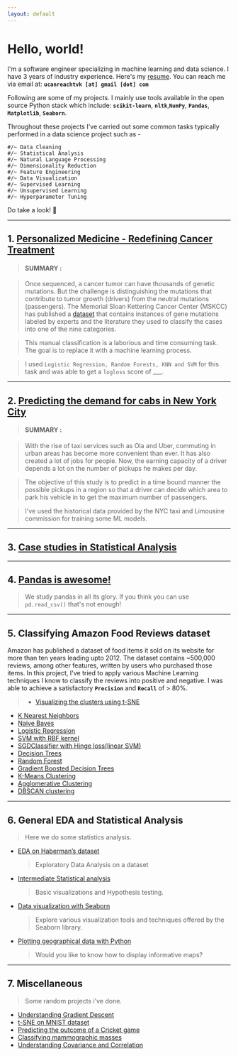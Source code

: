 ```yaml
---
layout: default
---
```




# Hello, world!

I'm a software engineer specializing in machine learning and data science. I have 3 years of industry experience. 
Here's my [resume](projects/resume-data-science.pdf). You can reach me via email at: **`ucanreachtvk [at] gmail [dot] com`**

Following are some of my projects. I mainly use tools available in the open source Python stack which include: **`scikit-learn`**, **`nltk`**,**`NumPy`**, **`Pandas`**, **`Matplotlib`**, **`Seaborn`**.

Throughout these projects I've carried out some common tasks typically performed in a data science project such as - 
		
	#/~ Data Cleaning 
	#/~ Statistical Analysis
	#/~ Natural Language Processing 
	#/~ Dimensionality Reduction
	#/~ Feature Engineering
	#/~ Data Visualization
	#/~ Supervised Learning
	#/~ Unsupervised Learning
	#/~ Hyperparameter Tuning
	
Do take a look! &#x1F642;
<!-- <p style="font-size:42px;"> <a href='projects/hb.html'> <b> &#x1F642; </b></a> </p>  -->


________________



<!-- <p style="font-size:24px;text-align:center"> <a href='projects/hb.html'> <b> &#x1F642;  Personalized cancer diagnosis</b></a> </p>  -->

## 1. [Personalized Medicine - Redefining Cancer Treatment](projects/hb.html)
	
> #### **SUMMARY :**

> Once sequenced, a cancer tumor can have thousands of genetic mutations. But the challenge is distinguishing the mutations that contribute to tumor growth (drivers) from the neutral mutations (passengers). The Memorial Sloan Kettering Cancer Center (MSKCC) has published a [dataset](https://www.kaggle.com/c/msk-redefining-cancer-treatment/data) that contains instances of gene mutations labeled by experts and the literature they used to classify the cases into one of the nine categories. 

> This manual classification is a laborious and time consuming task. The goal is to replace it with a machine learning process.

> I used `Logistic Regression, Random Forests, KNN and SVM` for this task and was able to get a `logloss` score of ___.


_______________

<!-- <p style="font-size:24px;text-align:center"> <a href='projects/hb.html'> <b>Taxi Demand Prediction</b></a> </p>	 -->
## 2. [Predicting the demand for cabs in New York City](projects/case_study_2.html)
	
> #### **SUMMARY :**

> With the rise of taxi services such as Ola and Uber, commuting in urban areas has become more convenient than ever. It has also created a lot of jobs for people. Now, the earning capacity of a driver depends a lot on the number of pickups he makes per day.  

> The objective of this study is to predict in a time bound manner the possible pickups in a region so that a driver can decide which area to park his vehicle in to get the maximum number of passengers.

> I've used the historical data provided by the NYC taxi and Limousine commission for training some ML models.


-----------------

<!-- <p style="font-size:24px;text-align:center"> <a href='projects/hb.html'> <b>Case Studies in Statistical Analysis</b></a> </p> -->

## 3. [Case studies in Statistical Analysis](projects/stats.html)

----------------
<!-- <p style="font-size:24px;text-align:center"> <a href='projects/hb.html'> <b>Pandas is awesome!</b></a> </p> -->
## 4. [Pandas is awesome!](projects/pandas.html)
> We study pandas in all its glory. If you think you can use `pd.read_csv()` that's not enough!

------------------

<!-- <p style="font-size:24px;text-align:center">  <b>Classifying Amazon Food Reviews</b> </p> -->

## 5. Classifying Amazon Food Reviews dataset
Amazon has published a dataset of food items it sold on its website for more than ten years leading upto 2012. The dataset contains ~500,000 reviews, among other features, written by users who purchased those items. In this project, I've tried to apply various Machine Learning techniques I know to classify the reviews into positive and negative. I was able to achieve a satisfactory **`Precision`** and **`Recall`** of > 80%. 
		
> * [Visualizing the clusters using t-SNE](projects/afr_tsne.html) 
* [K Nearest Neighbors]()
* [Naive Bayes](projects/afr_nb.html)
* [Logistic Regression](projects/afr_lr.html)
* [SVM with RBF kernel](projects/afr_svm.html)
* [SGDClassifier with Hinge loss(linear SVM)](projects/afr_sgd.html)
* [Decision Trees](projects/afr_dt.html)
* [Random Forest](projects/afr_rf.html)
* [Gradient Boosted Decision Trees](projects/afr_gbdt.html)
* [K-Means Clustering](projects/afr_kmeans.html)
* [Agglomerative Clustering](projects/afr_agg.html)
* [DBSCAN clustering](projects/afr_dbscan.html)

--------------------

<!-- <p style="font-size:24px;text-align:center">  <b>General EDA and Statistical Analysis</b> </p> -->

## 6.  General EDA and Statistical Analysis
> Here we do some statistics analysis. 	
* [EDA on Haberman’s dataset](projects/hb.html)
	> Exploratory Data Analysis on a dataset 
* [Intermediate Statistical analysis]()
	> Basic visualizations and Hypothesis testing.
* [Data visualization with Seaborn]()
	> Explore various visualization tools and techniques offered by the Seaborn library.
* [Plotting geographical data with Python]()
	> Would you like to know how to display informative maps?	

---------------------

<!-- <p style="font-size:24px;text-align:center">  <b>Miscellaneous</b> </p> -->

## 7. Miscellaneous
> Some random projects i've done.	
*	[Understanding Gradient Descent]()
*	[t-SNE on MNIST dataset]() 
*	[Predicting the outcome of a Cricket game]()
*	[Classifying mammographic masses]()
*	[Understanding Covariance and Correlation]()





<footer>

 
</footer>


